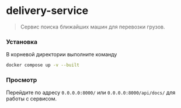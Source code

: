 # delivery-service
>Сервис поиска ближайших машин для перевозки грузов.
### Установка
В корневой директории  выполните команду
```sh
docker compose up -v --built
```

### Просмотр
Перейдите по адресу `0.0.0.0:8000/` или `0.0.0.0:8000/api/docs/` для работы с сервисом.
